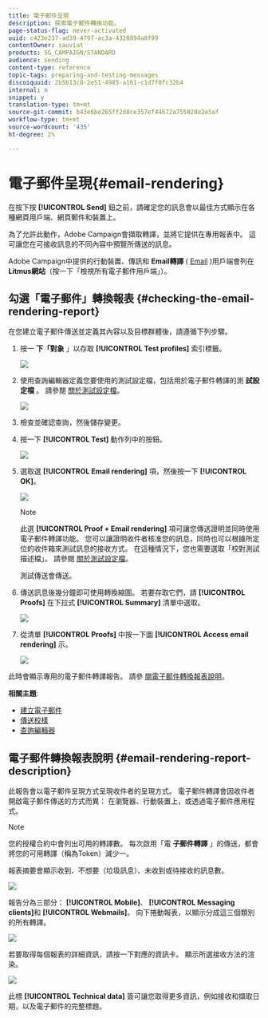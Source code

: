 ```yaml
---
title: 電子郵件呈現
description: 探索電子郵件轉換功能。
page-status-flag: never-activated
uuid: c423e237-ad39-4797-ac3a-4320894a8f99
contentOwner: sauviat
products: SG_CAMPAIGN/STANDARD
audience: sending
content-type: reference
topic-tags: preparing-and-testing-messages
discoiquuid: 2b5b13c8-2e51-4985-a161-c1d7f0fc32b4
internal: n
snippet: y
translation-type: tm+mt
source-git-commit: b43e6be265ff2d8ce357ef44672a755028e2e5af
workflow-type: tm+mt
source-wordcount: '435'
ht-degree: 2%

---
```



# 電子郵件呈現{#email-rendering}

在按下按 **[!UICONTROL Send]** 鈕之前，請確定您的訊息會以最佳方式顯示在各種網頁用戶端、網頁郵件和裝置上。

為了允許此動作，Adobe Campaign會擷取轉譯，並將它提供在專用報表中。 這可讓您在可接收訊息的不同內容中預覽所傳送的訊息。

Adobe Campaign中提供的行動裝置、傳訊和 **Email轉譯** ( [Email](https://litmus.com/email-testing) )用戶端會列在 **Litmus網站**（按一下「檢視所有電子郵件用戶端」）。

## 勾選「電子郵件」轉換報表 {#checking-the-email-rendering-report}

在您建立電子郵件傳送並定義其內容以及目標群體後，請遵循下列步驟。

1. 按一 **下「對象** 」以存取 **[!UICONTROL Test profiles]** 索引標籤。

   ![](assets/email_rendering_05.png)

1. 使用查詢編輯器定義您要使用的測試設定檔，包括用於電子郵件轉譯的測 **試設定檔** 。 請參閱 [關於測試設定檔](../../audiences/using/managing-test-profiles.md)。

   ![](assets/email_rendering_06.png)

1. 檢查並確認查詢，然後儲存變更。
1. 按一下 **[!UICONTROL Test]** 動作列中的按鈕。

   ![](assets/email_rendering_07.png)

1. 選取選 **[!UICONTROL Email rendering]** 項，然後按一下 **[!UICONTROL OK]**。

   ![](assets/email_rendering_08.png)

   >[!NOTE]
   >
   >此選 **[!UICONTROL Proof + Email rendering]** 項可讓您傳送證明並同時使用電子郵件轉譯功能。 您可以讓證明收件者核准您的訊息，同時也可以根據所定位的收件箱來測試訊息的接收方式。 在這種情況下，您也需要選取「校對測試描述檔」。 請參閱 [關於測試設定檔](../../audiences/using/managing-test-profiles.md)。

   測試傳送會傳送。

1. 傳送訊息後幾分鐘即可使用轉換縮圖。 若要存取它們，請 **[!UICONTROL Proofs]** 在下拉式 **[!UICONTROL Summary]** 清單中選取。

   ![](assets/email_rendering_03.png)

1. 從清單 **[!UICONTROL Proofs]** 中按一下圖 **[!UICONTROL Access email rendering]** 示。

   ![](assets/email_rendering_04.png)

此時會顯示專用的電子郵件轉譯報告。 請參 [閱電子郵件轉換報表說明](#email-rendering-report-description)。

**相關主題**:

* [建立電子郵件](../../channels/using/creating-an-email.md)
* [傳送校樣](../../sending/using/sending-proofs.md)
* [查詢編輯器](../../automating/using/editing-queries.md#about-query-editor)

## 電子郵件轉換報表說明 {#email-rendering-report-description}

此報告會以電子郵件呈現方式呈現收件者的呈現方式。 電子郵件轉譯會因收件者開啟電子郵件傳送的方式而異： 在瀏覽器、行動裝置上，或透過電子郵件應用程式。

>[!NOTE]
>
>您的授權合約中會列出可用的轉譯數。 每次啟用「電 **子郵件轉譯** 」的傳送，都會將您的可用轉譯（稱為Token）減少一。

報表摘要會顯示收到、不想要（垃圾訊息）、未收到或待接收的訊息數。

![](assets/inbox_rendering_report.png)

報告分為三部分： **[!UICONTROL Mobile]**、 **[!UICONTROL Messaging clients]**&#x200B;和 **[!UICONTROL Webmails]**。 向下捲動報表，以顯示分成這三個類別的所有轉譯。

![](assets/inbox_rendering_report_3.png)

若要取得每個報表的詳細資訊，請按一下對應的資訊卡。 顯示所選接收方法的渲染。

![](assets/inbox_rendering_report_2.png)

此標 **[!UICONTROL Technical data]** 簽可讓您取得更多資訊，例如接收和擷取日期，以及電子郵件的完整標題。
